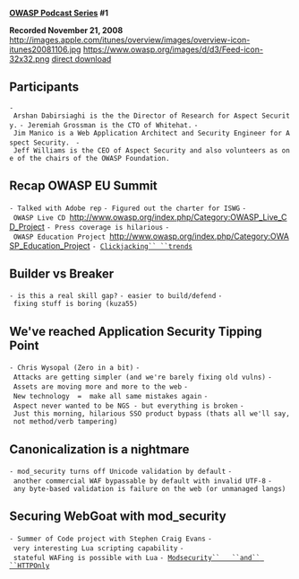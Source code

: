**[OWASP Podcast Series](OWASP_Podcast "wikilink") \#1**

<b>Recorded November 21, 2008</b>
[<http://images.apple.com/itunes/overview/images/overview-icon-itunes20081106.jpg>](http://itunes.apple.com/WebObjects/MZStore.woa/wa/viewPodcast?id=300769012)
[<https://www.owasp.org/images/d/d3/Feed-icon-32x32.png>](http://www.owasp.org/download/jmanico/podcast.xml)
[direct
download](http://www.owasp.org/download/jmanico/owasp_podcast_1.mp3)

## Participants

`- Arshan Dabirsiaghi is the the Director of Research for Aspect Security.`
`- Jeremiah Grossman is the CTO of Whitehat.`
`- Jim Manico is a Web Application Architect and Security Engineer for Aspect Security. `
`- Jeff Williams is the CEO of Aspect Security and also volunteers as one of the chairs of the OWASP Foundation.`

## Recap OWASP EU Summit

`- Talked with Adobe rep`
`- Figured out the charter for ISWG`
`- OWASP Live CD `<http://www.owasp.org/index.php/Category:OWASP_Live_CD_Project>
`- Press coverage is hilarious`
`- OWASP Education Project `<http://www.owasp.org/index.php/Category:OWASP_Education_Project>
`- `[`Clickjacking``
 ``trends`](http://www.google.com/trends?q=xss%2C+clickjacking)

## Builder vs Breaker

`- is this a real skill gap?`
`- easier to build/defend`
`- fixing stuff is boring (kuza55)`

## We've reached Application Security Tipping Point

`- Chris Wysopal (Zero in a bit)`
`- Attacks are getting simpler (and we're barely fixing old vulns)`
`- Assets are moving more and more to the web`
`- New technology  =  make all same mistakes again`
`- Aspect never wanted to be NGS - but everything is broken`
`- Just this morning, hilarious SSO product bypass (thats all we'll say, not method/verb tampering)`

## Canonicalization is a nightmare

`- mod_security turns off Unicode validation by default`
`- another commercial WAF bypassable by default with invalid UTF-8`
`- any byte-based validation is failure on the web (or unmanaged langs)`

## Securing WebGoat with mod_security

`- Summer of Code project with Stephen Craig Evans`
`- very interesting Lua scripting capability`
`- stateful WAFing is possible with Lua`
`- `[`Modsecurity``   ``and``
 ``HTTPOnly`](http://blog.modsecurity.org/2008/12/helping-protect-cookies-with-httponly-flag.html)